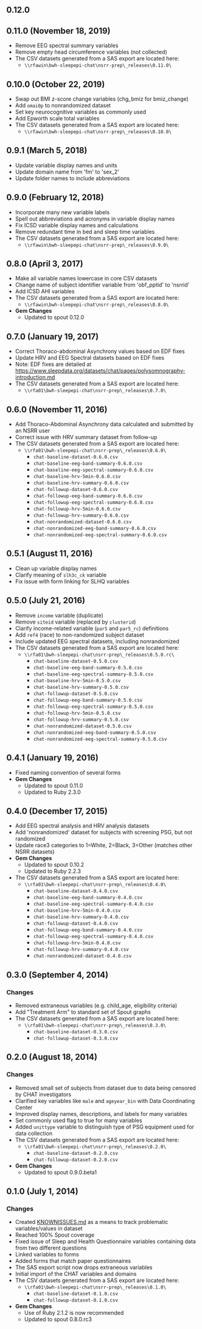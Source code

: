 ## 0.12.0

## 0.11.0 (November 18, 2019)

- Remove EEG spectral summary variables
- Remove empty head circumference variables (not collected)
- The CSV datasets generated from a SAS export are located here:
  - `\\rfawin\bwh-sleepepi-chat\nsrr-prep\_releases\0.11.0\`

## 0.10.0 (October 22, 2019)

- Swap out BMI z-score change variables (chg_bmiz for bmiz_change)
- Add `omai0p` to nonrandomized dataset
- Set key neurocognitive variables as commonly used
- Add Epworth scale total variables
- The CSV datasets generated from a SAS export are located here:
  - `\\rfawin\bwh-sleepepi-chat\nsrr-prep\_releases\0.10.0\`

## 0.9.1 (March 5, 2018)

- Update variable display names and units
- Update domain name from 'fm' to 'sex_2'
- Update folder names to include abbreviations

## 0.9.0 (February 12, 2018)

- Incorporate many new variable labels
- Spell out abbreviations and acronyms in variable display names
- Fix ICSD variable display names and calculations
- Remove redundant time in bed and sleep time variables
- The CSV datasets generated from a SAS export are located here:
  - `\\rfawin\bwh-sleepepi-chat\nsrr-prep\_releases\0.9.0\`

## 0.8.0 (April 3, 2017)

- Make all variable names lowercase in core CSV datasets
- Change name of subject identifier variable from 'obf_pptid' to 'nsrrid'
- Add ICSD AHI variables
- The CSV datasets generated from a SAS export are located here:
  - `\\rfawin\bwh-sleepepi-chat\nsrr-prep\_releases\0.8.0\`
- **Gem Changes**
  - Updated to spout 0.12.0

## 0.7.0 (January 19, 2017)

- Correct Thoraco-abdominal Asynchrony values based on EDF fixes
- Update HRV and EEG Spectral datasets based on EDF fixes
- Note: EDF fixes are detailed at https://www.sleepdata.org/datasets/chat/pages/polysomnography-introduction.md
- The CSV datasets generated from a SAS export are located here:
  - `\\rfa01\bwh-sleepepi-chat\nsrr-prep\_releases\0.7.0\`

## 0.6.0 (November 11, 2016)

- Add Thoraco-Abdominal Asynchrony data calculated and submitted by an NSRR user
- Correct issue with HRV summary dataset from follow-up
- The CSV datasets generated from a SAS export are located here:
  - `\\rfa01\bwh-sleepepi-chat\nsrr-prep\_releases\0.6.0\`
    - `chat-baseline-dataset-0.6.0.csv`
    - `chat-baseline-eeg-band-summary-0.6.0.csv`
    - `chat-baseline-eeg-spectral-summary-0.6.0.csv`
    - `chat-baseline-hrv-5min-0.6.0.csv`
    - `chat-baseline-hrv-summary-0.6.0.csv`
    - `chat-followup-dataset-0.6.0.csv`
    - `chat-followup-eeg-band-summary-0.6.0.csv`
    - `chat-followup-eeg-spectral-summary-0.6.0.csv`
    - `chat-followup-hrv-5min-0.6.0.csv`
    - `chat-followup-hrv-summary-0.6.0.csv`
    - `chat-nonrandomized-dataset-0.6.0.csv`
    - `chat-nonrandomized-eeg-band-summary-0.6.0.csv`
    - `chat-nonrandomized-eeg-spectral-summary-0.6.0.csv`

## 0.5.1 (August 11, 2016)

- Clean up variable display names
- Clarify meaning of `slh3c_ck` variable
- Fix issue with form linking for SLHQ variables

## 0.5.0 (July 21, 2016)

- Remove `income` variable (duplicate)
- Remove `siteid` variable (replaced by `clusterid`)
- Clarify income-related variable (`par5` and `par5_rc`) definitions
- Add `ref4` (race) to non-randomized subject dataset
- Include updated EEG spectral datasets, including nonrandomized
- The CSV datasets generated from a SAS export are located here:
  - `\\rfa01\bwh-sleepepi-chat\nsrr-prep\_releases\0.5.0.rc\`
    - `chat-baseline-dataset-0.5.0.csv`
    - `chat-baseline-eeg-band-summary-0.5.0.csv`
    - `chat-baseline-eeg-spectral-summary-0.5.0.csv`
    - `chat-baseline-hrv-5min-0.5.0.csv`
    - `chat-baseline-hrv-summary-0.5.0.csv`
    - `chat-followup-dataset-0.5.0.csv`
    - `chat-followup-eeg-band-summary-0.5.0.csv`
    - `chat-followup-eeg-spectral-summary-0.5.0.csv`
    - `chat-followup-hrv-5min-0.5.0.csv`
    - `chat-followup-hrv-summary-0.5.0.csv`
    - `chat-nonrandomized-dataset-0.5.0.csv`
    - `chat-nonrandomized-eeg-band-summary-0.5.0.csv`
    - `chat-nonrandomized-eeg-spectral-summary-0.5.0.csv`

## 0.4.1 (January 19, 2016)

- Fixed naming convention of several forms
- **Gem Changes**
  - Updated to spout 0.11.0
  - Updated to Ruby 2.3.0

## 0.4.0 (December 17, 2015)

- Add EEG spectral analysis and HRV analysis datasets
- Add 'nonrandomized' dataset for subjects with screening PSG, but not randomized
- Update race3 categories to 1=White, 2=Black, 3=Other (matches other NSRR datasets)
- **Gem Changes**
  - Updated to spout 0.10.2
  - Updated to Ruby 2.2.3
- The CSV datasets generated from a SAS export are located here:
  - `\\rfa01\bwh-sleepepi-chat\nsrr-prep\_releases\0.4.0\`
    - `chat-baseline-dataset-0.4.0.csv`
    - `chat-baseline-eeg-band-summary-0.4.0.csv`
    - `chat-baseline-eeg-spectral-summary-0.4.0.csv`
    - `chat-baseline-hrv-5min-0.4.0.csv`
    - `chat-baseline-hrv-summary-0.4.0.csv`
    - `chat-followup-dataset-0.4.0.csv`
    - `chat-followup-eeg-band-summary-0.4.0.csv`
    - `chat-followup-eeg-spectral-summary-0.4.0.csv`
    - `chat-followup-hrv-5min-0.4.0.csv`
    - `chat-followup-hrv-summary-0.4.0.csv`
    - `chat-nonrandomized-dataset-0.4.0.csv`

## 0.3.0 (September 4, 2014)

### Changes
- Removed extraneous variables (e.g. child_age, eligibility criteria)
- Add "Treatment Arm" to standard set of Spout graphs
- The CSV datasets generated from a SAS export are located here:
  - `\\rfa01\bwh-sleepepi-chat\nsrr-prep\_releases\0.3.0\`
    - `chat-baseline-dataset-0.3.0.csv`
    - `chat-followup-dataset-0.3.0.csv`

## 0.2.0 (August 18, 2014)

### Changes
- Removed small set of subjects from dataset due to data being censored by CHAT investigators
- Clarified key variables like `male` and `ageyear_bin` with Data Coordinating Center
- Improved display names, descriptions, and labels for many variables
- Set commonly used flag to true for many variables
- Added `unittype` variable to distinguish type of PSG equipment used for data collection
- The CSV datasets generated from a SAS export are located here:
  - `\\rfa01\bwh-sleepepi-chat\nsrr-prep\_releases\0.2.0\`
    - `chat-baseline-dataset-0.2.0.csv`
    - `chat-followup-dataset-0.2.0.csv`
- **Gem Changes**
  - Updated to spout 0.9.0.beta1

## 0.1.0 (July 1, 2014)

### Changes
- Created [KNOWNISSUES.md](https://github.com/sleepepi/chat-data-dictionary/blob/master/KNOWNISSUES.md) as a means to track problematic variables/values in dataset
- Reached 100% Spout coverage
- Fixed issue of Sleep and Health Questionnaire variables containing data from two different questions
- Linked variables to forms
- Added forms that match paper questionnaires
- The SAS export script now drops extraneous variables
- Initial import of the CHAT variables and domains
- The CSV datasets generated from a SAS export are located here:
  - `\\rfa01\bwh-sleepepi-chat\nsrr-prep\_releases\0.1.0\`
    - `chat-baseline-dataset-0.1.0.csv`
    - `chat-followup-dataset-0.1.0.csv`
- **Gem Changes**
  - Use of Ruby 2.1.2 is now recommended
  - Updated to spout 0.8.0.rc3

